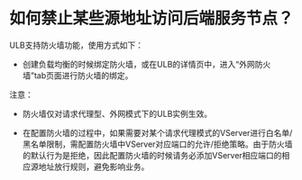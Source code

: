 

# 如何禁止某些源地址访问后端服务节点？

ULB支持防火墙功能，使用方式如下：

* 创建负载均衡的时候绑定防火墙，或在ULB的详情页中，进入“外网防火墙”tab页面进行防火墙的绑定。

注意：

* 防火墙仅对请求代理型、外网模式下的ULB实例生效。

* 在配置防火墙的过程中，如果需要对某个请求代理模式的VServer进行白名单/黑名单限制，需配置防火墙中VServer对应端口的允许/拒绝策略。由于防火墙的默认行为是拒绝，因此配置防火墙的时候请务必添加VServer相应端口的相应源地址放行规则，避免影响业务。



